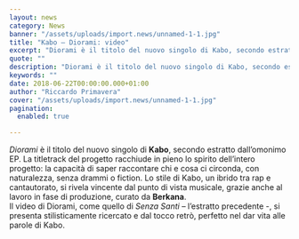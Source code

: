 ```yaml
---
layout: news
category: News
banner: "/assets/uploads/import.news/unnamed-1-1.jpg"
title: "Kabo – Diorami: video"
excerpt: "Diorami è il titolo del nuovo singolo di Kabo, secondo estratto dall’omonimo EP. La titletrack del progetto racchiude in pieno lo spirito dell’intero progetto: la capacità di saper raccontare chi e cosa ci circonda, con naturalezza, senza drammi o fiction. Lo stile di Kabo, un ibrido tra rap e cantautorato, si rivela vincente dal punto [&hellip"
quote: ""
description: "Diorami è il titolo del nuovo singolo di Kabo, secondo estratto dall’omonimo EP. La titletrack del progetto racchiude in pieno lo spirito dell’intero progetto: la capacità di saper raccontare chi e cosa ci circonda, con naturalezza, senza drammi o fiction. Lo stile di Kabo, un ibrido tra rap e cantautorato, si rivela vincente dal punto [&hellip"
keywords: ""
date: 2018-06-22T00:00:00.000+01:00
author: "Riccardo Primavera"
cover: "/assets/uploads/import.news/unnamed-1-1.jpg"
pagination:
  enabled: true

---
```


_Diorami_ è il titolo del nuovo singolo di **Kabo**, secondo estratto dall’omonimo EP. La titletrack del progetto racchiude in pieno lo spirito dell’intero progetto: la capacità di saper raccontare chi e cosa ci circonda, con naturalezza, senza drammi o fiction. Lo stile di Kabo, un ibrido tra rap e cantautorato, si rivela vincente dal punto di vista musicale, grazie anche al lavoro in fase di produzione, curato da **Berkana**.  
Il video di Diorami, come quello di _Senza Santi_ – l’estratto precedente -, si presenta stilisticamente ricercato e dal tocco retrò, perfetto nel dar vita alle parole di Kabo.